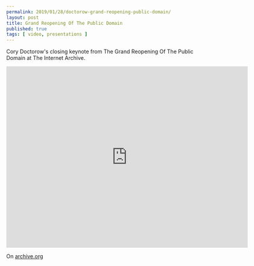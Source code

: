 ```yaml
---
permalink: 2019/01/28/doctorow-grand-reopening-public-domain/
layout: post
title: Grand Reopening Of The Public Domain
published: true 
tags: [ video, presentations ]
---
```


Cory Doctorow's closing keynote from The Grand Reopening Of The Public Domain at 
The Internet Archive.

<iframe src="https://archive.org/embed/ClosingKeynoteForGrandReopeningOfThePublicDomainCoryDoctorowAtInternetArchive_201901" width="640" height="480" frameborder="0" webkitallowfullscreen="true" mozallowfullscreen="true" allowfullscreen></iframe>

On <a href="https://archive.org/details/ClosingKeynoteForGrandReopeningOfThePublicDomainCoryDoctorowAtInternetArchive_201901">archive.org</a>


